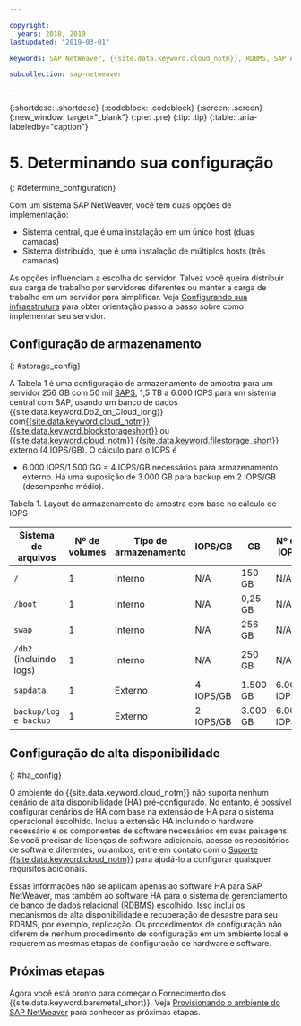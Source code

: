 ```yaml
---

copyright:
  years: 2018, 2019
lastupdated: "2019-03-01"

keywords: SAP NetWeaver, {{site.data.keyword.cloud_notm}}, RDBMS, SAP Application Performance Standards, SAPS, SAP Certified, database

subcollection: sap-netweaver

---
```


{:shortdesc: .shortdesc}
{:codeblock: .codeblock}
{:screen: .screen}
{:new_window: target="_blank"}
{:pre: .pre}
{:tip: .tip}
{:table: .aria-labeledby="caption"}


# 5. Determinando sua configuração
{: #determine_configuration}

Com um sistema SAP NetWeaver, você tem duas opções de implementação:
  * Sistema central, que é uma instalação em um único host (duas camadas)
  * Sistema distribuído, que é uma instalação de múltiplos hosts (três camadas)

As opções influenciam a escolha do servidor. Talvez você queira distribuir sua carga de trabalho por servidores diferentes ou manter a carga de trabalho em um servidor para simplificar. Veja [Configurando sua infraestrutura](/docs/infrastructure/sap-netweaver?topic=sap-netweaver-set_up_infrastructure#set_up_infrastructure) para obter orientação passo a passo sobre como implementar seu servidor.

## Configuração de armazenamento
{: #storage_config}

A Tabela 1 é uma configuração de armazenamento de amostra para um servidor 256 GB com 50 mil [SAPS](/docs/infrastructure/sap-netweaver?topic=sap-netweaver-size_the_server#size_the_server), 1,5 TB a 6.000 IOPS para um sistema central com SAP, usando um banco de dados {{site.data.keyword.Db2_on_Cloud_long}} com[{{site.data.keyword.cloud_notm}} {{site.data.keyword.blockstorageshort}}](/docs/infrastructure/BlockStorage?topic=BlockStorage-GettingStarted#GettingStarted) ou [{{site.data.keyword.cloud_notm}} {{site.data.keyword.filestorage_short}}](/docs/infrastructure/FileStorage?topic=FileStorage-GettingStarted#GettingStarted) externo (4 IOPS/GB). O cálculo para o IOPS é

  * 6.000 IOPS/1.500 GG = 4 IOPS/GB necessários para armazenamento externo. Há uma suposição de 3.000 GB para backup em 2 IOPS/GB (desempenho médio).

Tabela 1. Layout de armazenamento de amostra com base no cálculo de IOPS

| Sistema de arquivos | Nº de volumes | Tipo de armazenamento | IOPS/GB | GB | Nº de IOPS |
| --- | --- | --- | --- | --- | --- |
| `/` | 1 | Interno | N/A | 150 GB | N/A |
| `/boot` | 1 | Interno | N/A | 0,25 GB | N/A |
| `swap` | 1 | Interno | N/A | 256 GB | N/A |
| `/db2` (incluindo logs) | 1 | Interno | N/A | 250 GB | N/A |
| `sapdata` | 1 | Externo | 4 IOPS/GB | 1.500 GB | 6.000 IOPS |
| `backup/log e backup` | 1 | Externo | 2 IOPS/GB | 3.000 GB | 6.000 IOPS |

## Configuração de alta disponibilidade
{: #ha_config}

O ambiente do {{site.data.keyword.cloud_notm}} não suporta nenhum cenário de alta disponibilidade (HA) pré-configurado. No entanto, é possível configurar cenários de HA com base na extensão de HA para o sistema operacional escolhido. Inclua a extensão HA incluindo o hardware necessário e os componentes de software necessários em suas paisagens. Se você precisar de licenças de software
adicionais, acesse os repositórios de software diferentes, ou ambos, entre em contato com o [Suporte {{site.data.keyword.cloud_notm}}](/docs/get-support?topic=get-support-getting-customer-support#getting-customer-support) para
ajudá-lo a configurar quaisquer requisitos adicionais.

Essas informações não se aplicam apenas ao software HA para SAP NetWeaver, mas também ao software HA para o sistema de gerenciamento de banco de dados relacional (RDBMS) escolhido. Isso inclui os mecanismos de alta disponibilidade e recuperação de desastre para seu RDBMS, por exemplo, replicação. Os procedimentos de configuração não diferem de nenhum procedimento de configuração em um ambiente local e requerem as mesmas etapas de configuração de hardware e software.

## Próximas etapas

Agora você está pronto para começar o Fornecimento dos {{site.data.keyword.baremetal_short}}. Veja [Provisionando o ambiente do SAP NetWeaver](/docs/infrastructure/sap-netweaver?topic=sap-netweaver-provision_environment#provision_environment) para conhecer as próximas etapas.
